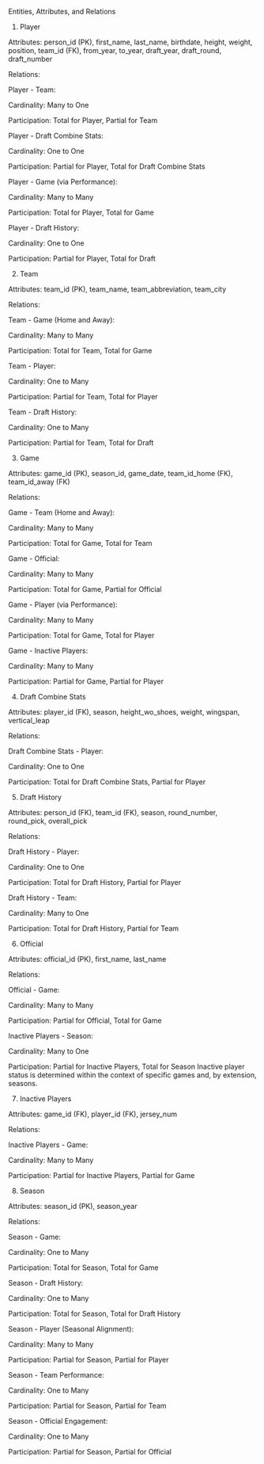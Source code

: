 Entities, Attributes, and Relations 

1. Player 

Attributes: person_id (PK), first_name, last_name, birthdate, height, weight, position, team_id (FK), from_year, to_year, draft_year, draft_round, draft_number 

Relations: 

Player - Team: 

Cardinality: Many to One 

Participation: Total for Player, Partial for Team 

Player - Draft Combine Stats: 

Cardinality: One to One 

Participation: Partial for Player, Total for Draft Combine Stats 

Player - Game (via Performance): 

Cardinality: Many to Many 

Participation: Total for Player, Total for Game 

Player - Draft History: 

Cardinality: One to One 

Participation: Partial for Player, Total for Draft 

2. Team 

Attributes: team_id (PK), team_name, team_abbreviation, team_city 

Relations: 

Team - Game (Home and Away): 

Cardinality: Many to Many 

Participation: Total for Team, Total for Game 

Team - Player: 

Cardinality: One to Many 

Participation: Partial for Team, Total for Player 

Team - Draft History: 

Cardinality: One to Many 

Participation: Partial for Team, Total for Draft 

3. Game 

Attributes: game_id (PK), season_id, game_date, team_id_home (FK), team_id_away (FK) 

Relations: 

Game - Team (Home and Away): 

Cardinality: Many to Many 

Participation: Total for Game, Total for Team 

Game - Official: 

Cardinality: Many to Many 

Participation: Total for Game, Partial for Official 

Game - Player (via Performance): 

Cardinality: Many to Many 

Participation: Total for Game, Total for Player 

Game - Inactive Players: 

Cardinality: Many to Many 

Participation: Partial for Game, Partial for Player 

4. Draft Combine Stats 

Attributes: player_id (FK), season, height_wo_shoes, weight, wingspan, vertical_leap 

Relations: 

Draft Combine Stats - Player: 

Cardinality: One to One 

Participation: Total for Draft Combine Stats, Partial for Player 

5. Draft History 

Attributes: person_id (FK), team_id (FK), season, round_number, round_pick, overall_pick 

Relations: 

Draft History - Player: 

Cardinality: One to One 

Participation: Total for Draft History, Partial for Player 

Draft History - Team: 

Cardinality: Many to One 

Participation: Total for Draft History, Partial for Team 

6. Official 

Attributes: official_id (PK), first_name, last_name 

Relations: 

Official - Game: 

Cardinality: Many to Many 

Participation: Partial for Official, Total for Game 

Inactive Players - Season: 

Cardinality: Many to One 

Participation: Partial for Inactive Players, Total for Season Inactive player status is determined within the context of specific games and, by extension, seasons. 

7. Inactive Players 

Attributes: game_id (FK), player_id (FK), jersey_num 

Relations: 

Inactive Players - Game: 

Cardinality: Many to Many 

Participation: Partial for Inactive Players, Partial for Game 

8. Season 

Attributes: season_id (PK), season_year 

Relations: 

Season - Game: 

Cardinality: One to Many 

Participation: Total for Season, Total for Game 

Season - Draft History: 

Cardinality: One to Many 

Participation: Total for Season, Total for Draft History 

Season - Player (Seasonal Alignment): 

Cardinality: Many to Many 

Participation: Partial for Season, Partial for Player 

Season - Team Performance: 

Cardinality: One to Many 

Participation: Partial for Season, Partial for Team 

Season - Official Engagement: 

Cardinality: One to Many 

Participation: Partial for Season, Partial for Official 

